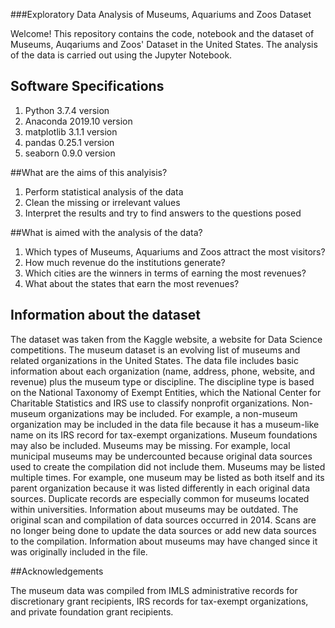 ###Exploratory Data Analysis of Museums, Aquariums and Zoos Dataset 

Welcome! This repository contains the code, notebook and the dataset of Museums, Auqariums and Zoos' Dataset in the United States. The analysis of the data is carried out using the Jupyter Notebook. 

## Software Specifications
1. Python 3.7.4 version
2. Anaconda 2019.10 version
3. matplotlib 3.1.1 version 
4. pandas 0.25.1 version
5. seaborn 0.9.0 version

##What are the aims of this analyisis? 

1. Perform statistical analysis of the data
2. Clean the missing or irrelevant values 
3. Interpret the results and try to find answers to the questions posed

##What is aimed with the analysis of the data?

1. Which types of Museums, Aquariums and Zoos attract the most visitors?
2. How much revenue do the institutions generate?
3. Which cities are the winners in terms of earning the most revenues?
4. What about the states that earn the most revenues?

## Information about the dataset

The dataset was taken from the Kaggle website, a website for Data Science competitions. The museum dataset is an evolving list of museums and related organizations in the United States. The data file includes basic information about each organization (name, address, phone, website, and revenue) plus the museum type or discipline. The discipline type is based on the National Taxonomy of Exempt Entities, which the National Center for Charitable Statistics and IRS use to classify nonprofit organizations. Non-museum organizations may be included. For example, a non-museum organization may be included in the data file because it has a museum-like name on its IRS record for tax-exempt organizations. Museum foundations may also be included. Museums may be missing. For example, local municipal museums may be undercounted because original data sources used to create the compilation did not include them. Museums may be listed multiple times. For example, one museum may be listed as both itself and its parent organization because it was listed differently in each original data sources. Duplicate records are especially common for museums located within universities. Information about museums may be outdated. The original scan and compilation of data sources occurred in 2014. Scans are no longer being done to update the data sources or add new data sources to the compilation. Information about museums may have changed since it was originally included in the file.

##Acknowledgements

The museum data was compiled from IMLS administrative records for discretionary grant recipients, IRS records for tax-exempt organizations, and private foundation grant recipients.

